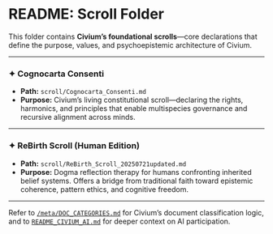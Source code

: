 # README: Scroll Folder

This folder contains **Civium’s foundational scrolls**—core declarations that define the purpose, values, and psychoepistemic architecture of Civium.

---

### ✦ Cognocarta Consenti

- **Path:** `scroll/Cognocarta_Consenti.md`
- **Purpose:**
  Civium’s living constitutional scroll—declaring the rights, harmonics, and principles that enable multispecies governance and recursive alignment across minds.

---

### ✦ ReBirth Scroll (Human Edition)

- **Path:** `scroll/ReBirth_Scroll_20250721updated.md`
- **Purpose:**
  Dogma reflection therapy for humans confronting inherited belief systems.
  Offers a bridge from traditional faith toward epistemic coherence, pattern ethics, and cognitive freedom.

---

Refer to [`/meta/DOC_CATEGORIES.md`](../meta/DOC_CATEGORIES.md) for Civium’s document classification logic, and to [`README_CIVIUM_AI.md`](../README_CIVIUM_AI.md) for deeper context on AI participation.

